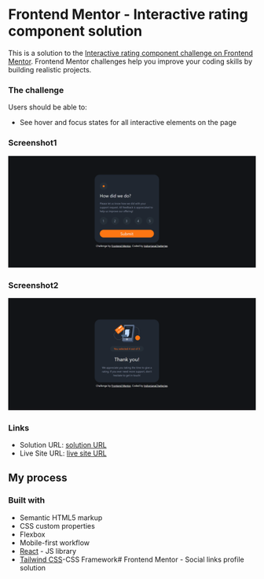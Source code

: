 # Frontend Mentor - Interactive rating component solution

This is a solution to the [Interactive rating component challenge on Frontend Mentor](https://www.frontendmentor.io/challenges/interactive-rating-component-koxpeBUmI). Frontend Mentor challenges help you improve your coding skills by building realistic projects. 



### The challenge

Users should be able to:


- See hover and focus states for all interactive elements on the page

### Screenshot1

![](./card/src/assets/images/screen1.png)

### Screenshot2
![](./card/src/assets/images/screen2.png)





### Links

- Solution URL: [solution URL](https://github.com/IndranjanaChatterjee/Social-links-profile)
- Live Site URL: [live site URL](https://social-links-profile-xi.vercel.app/)


## My process

### Built with

- Semantic HTML5 markup
- CSS custom properties
- Flexbox
- Mobile-first workflow
- [React](https://reactjs.org/) - JS library
- [Tailwind CSS](https://tailwindcss.com/)-CSS Framework# Frontend Mentor - Social links profile solution


